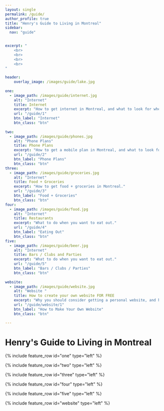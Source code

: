 ```yaml
---
layout: single
permalink: /guide/
author_profile: true
title: "Henry's Guide to Living in Montreal"
sidebar:
  nav: "guide"
    

excerpt: "
    <br>
    <br>
    <br>
    <br>
"

header:
    overlay_image: /images/guide/lake.jpg  
    
one:
  - image_path: /images/guide/internet.jpg
    alt: "Internet"
    title: Internet
    excerpt: "How to get internet in Montreal, and what to look for when purchasing a plan."
    url: "/guide/1"
    btn_label: "Internet" 
    btn_class: "btn"
    
two:
  - image_path: /images/guide/phones.jpg
    alt: "Phone Plans"
    title: Phone Plans 
    excerpt: "How to get a mobile plan in Montreal, and what to look for what purchasing a plan."
    url: "/guide/2"
    btn_label: "Phone Plans" 
    btn_class: "btn"
three:
  - image_path: /images/guide/groceries.jpg
    alt: "Internet"
    title: Food + Groceries 
    excerpt: "How to get food + groceries in Montreal."
    url: "/guide/3"
    btn_label: "Food + Groceries" 
    btn_class: "btn"
four:
  - image_path: /images/guide/food.jpg
    alt: "Internet"
    title: Restaurants 
    excerpt: "What to do when you want to eat out."
    url: "/guide/4"
    btn_label: "Eating Out" 
    btn_class: "btn"
five:
  - image_path: /images/guide/beer.jpg
    alt: "Internet"
    title: Bars / Clubs and Parties
    excerpt: "What to do when you want to eat out."
    url: "/guide/5"
    btn_label: "Bars / Clubs / Parties" 
    btn_class: "btn"
    
website:
  - image_path: /images/guide/website.jpg
    alt: "Website "
    title: How to create your own website FOR FREE 
    excerpt: "Why you should consider getting a personal website, and how to create one and write blog posts"
    url: "/guide/website/1"
    btn_label: "How to Make Your Own Website" 
    btn_class: "btn"

---
```


# Henry's Guide to Living in Montreal

{% include feature_row id="one" type="left" %}

{% include feature_row id="two" type="left" %}

{% include feature_row id="three" type="left" %}

{% include feature_row id="four" type="left" %}

{% include feature_row id="five" type="left" %}

{% include feature_row id="website" type="left" %}
